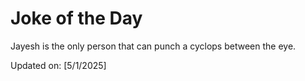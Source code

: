 # Joke of the Day

<!-- #joke -->
Jayesh is the only person that can punch a cyclops between the eye.

Updated on: [5/1/2025]
<!-- #jokeEnd -->